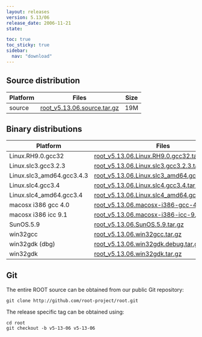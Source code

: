 ```yaml
---
layout: releases
version: 5.13/06
release_date: 2006-11-21
state:

toc: true
toc_sticky: true
sidebar:
  nav: "download"
---
```



## Source distribution

| Platform       | Files | Size |
|-----------|-------|-----|
| source | [root_v5.13.06.source.tar.gz](https://root.cern.ch/download/root_v5.13.06.source.tar.gz) |  19M |


## Binary distributions

| Platform       | Files | Size |
|-----------|-------|-----|
| Linux.RH9.0.gcc32 | [root_v5.13.06.Linux.RH9.0.gcc32.tar.gz](https://root.cern.ch/download/root_v5.13.06.Linux.RH9.0.gcc32.tar.gz) |  44M |
| Linux.slc3.gcc3.2.3 | [root_v5.13.06.Linux.slc3.gcc3.2.3.tar.gz](https://root.cern.ch/download/root_v5.13.06.Linux.slc3.gcc3.2.3.tar.gz) |  41M |
| Linux.slc3_amd64.gcc3.4.3 | [root_v5.13.06.Linux.slc3_amd64.gcc3.4.3.tar.gz](https://root.cern.ch/download/root_v5.13.06.Linux.slc3_amd64.gcc3.4.3.tar.gz) |  45M |
| Linux.slc4.gcc3.4 | [root_v5.13.06.Linux.slc4.gcc3.4.tar.gz](https://root.cern.ch/download/root_v5.13.06.Linux.slc4.gcc3.4.tar.gz) |  36M |
| Linux.slc4_amd64.gcc3.4 | [root_v5.13.06.Linux.slc4_amd64.gcc3.4.tar.gz](https://root.cern.ch/download/root_v5.13.06.Linux.slc4_amd64.gcc3.4.tar.gz) |  36M |
| macosx i386 gcc 4.0 | [root_v5.13.06.macosx-i386-gcc-4.0.tar.gz](https://root.cern.ch/download/root_v5.13.06.macosx-i386-gcc-4.0.tar.gz) |  37M |
| macosx i386 icc 9.1 | [root_v5.13.06.macosx-i386-icc-9.1.tar.gz](https://root.cern.ch/download/root_v5.13.06.macosx-i386-icc-9.1.tar.gz) |  72M |
| SunOS.5.9 | [root_v5.13.06.SunOS.5.9.tar.gz](https://root.cern.ch/download/root_v5.13.06.SunOS.5.9.tar.gz) |  40M |
| win32gcc | [root_v5.13.06.win32gcc.tar.gz](https://root.cern.ch/download/root_v5.13.06.win32gcc.tar.gz) |  38M |
| win32gdk (dbg) | [root_v5.13.06.win32gdk.debug.tar.gz](https://root.cern.ch/download/root_v5.13.06.win32gdk.debug.tar.gz) |  76M |
| win32gdk | [root_v5.13.06.win32gdk.tar.gz](https://root.cern.ch/download/root_v5.13.06.win32gdk.tar.gz) |  42M |


## Git
The entire ROOT source can be obtained from our public Git repository:

~~~
git clone http://github.com/root-project/root.git
~~~
The release specific tag can be obtained using:
~~~
cd root
git checkout -b v5-13-06 v5-13-06
~~~

